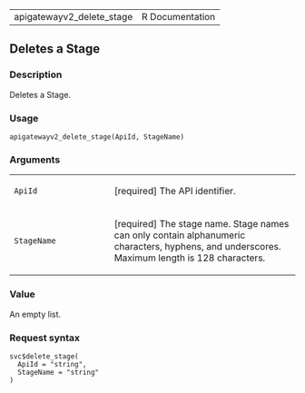 <table style="width: 100%;">
<tbody>
<tr class="odd">
<td>apigatewayv2_delete_stage</td>
<td style="text-align: right;">R Documentation</td>
</tr>
</tbody>
</table>

## Deletes a Stage

### Description

Deletes a Stage.

### Usage

    apigatewayv2_delete_stage(ApiId, StageName)

### Arguments

<table>
<colgroup>
<col style="width: 35%" />
<col style="width: 65%" />
</colgroup>
<tbody>
<tr class="odd">
<td><code id="apigatewayv2_delete_stage_:_ApiId">ApiId</code></td>
<td><p>[required] The API identifier.</p></td>
</tr>
<tr class="even">
<td><code
id="apigatewayv2_delete_stage_:_StageName">StageName</code></td>
<td><p>[required] The stage name. Stage names can only contain
alphanumeric characters, hyphens, and underscores. Maximum length is 128
characters.</p></td>
</tr>
</tbody>
</table>

### Value

An empty list.

### Request syntax

    svc$delete_stage(
      ApiId = "string",
      StageName = "string"
    )
